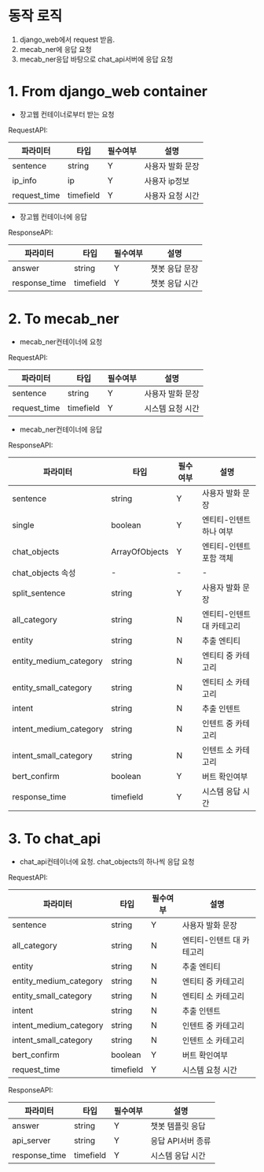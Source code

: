 

# 동작 로직

1. django_web에서 request 받음.
2. mecab_ner에 응답 요청
3. mecab_ner응답 바탕으로 chat_api서버에 응답 요청

# 1. From django_web container

- 장고웹 컨테이너로부터 받는 요청

RequestAPI:

| 파라미터         | 타입        | 필수여부 | 설명        |
|--------------|-----------|------|-----------|
| sentence     | string    | Y    | 사용자 발화 문장 |
| ip_info      | ip        | Y    | 사용자 ip정보  |
| request_time | timefield | Y    | 사용자 요청 시간 |

- 장고웹 컨테이너에 응답

ResponseAPI:

| 파라미터          | 타입        | 필수여부 | 설명       |
|---------------|-----------|------|----------|
| answer        | string    | Y    | 챗봇 응답 문장 |
| response_time | timefield | Y    | 챗봇 응답 시간 |


# 2. To mecab_ner

- mecab_ner컨테이너에 요청

RequestAPI:

| 파라미터            | 타입             | 필수여부 | 설명        |
|-----------------|----------------|--------|-----------|
| sentence        | string         | Y      | 사용자 발화 문장 |
| request_time    | timefield      | Y      | 시스템 요청 시간 |

- mecab_ner컨테이너에 응답

ResponseAPI:

| 파라미터                   | 타입             | 필수여부 | 설명             |
|------------------------|----------------|------|----------------|
| sentence               | string         | Y    | 사용자 발화 문장      |
| single                 | boolean        | Y    | 엔티티-인텐트 하나 여부  |
| chat_objects           | ArrayOfObjects | Y    | 엔티티-인텐트 포함 객체  |
| chat_objects 속성        | -              | -    | -              |
| split_sentence         | string         | Y    | 사용자 발화 문장      |
| all_category           | string         | N    | 엔티티-인텐트 대 카테고리 |
| entity                 | string         | N    | 추출 엔티티         |
| entity_medium_category | string         | N    | 엔티티 중 카테고리     |
| entity_small_category  | string         | N    | 엔티티 소 카테고리     |
| intent                 | string         | N    | 추출 인텐트         |
| intent_medium_category | string         | N    | 인텐트 중 카테고리     |
| intent_small_category  | string         | N    | 인텐트 소 카테고리     |
| bert_confirm           | boolean        | Y    | 버트 확인여부        |
| response_time          | timefield      | Y    | 시스템 응답 시간      |

# 3. To chat_api

- chat_api컨테이너에 요청. chat_objects의 하나씩 응답 요청

RequestAPI:

| 파라미터                   | 타입        | 필수여부 | 설명             |
|------------------------|-----------|------|----------------|
| sentence               | string    | Y    | 사용자 발화 문장      |
| all_category           | string    | N    | 엔티티-인텐트 대 카테고리 |
| entity                 | string    | N    | 추출 엔티티         |
| entity_medium_category | string    | N    | 엔티티 중 카테고리     |
| entity_small_category  | string    | N    | 엔티티 소 카테고리     |
| intent                 | string    | N    | 추출 인텐트         |
| intent_medium_category | string    | N    | 인텐트 중 카테고리     |
| intent_small_category  | string    | N    | 인텐트 소 카테고리     |
| bert_confirm           | boolean   | Y    | 버트 확인여부        |
| request_time           | timefield | Y    | 시스템 요청 시간      |



ResponseAPI:

| 파라미터          | 타입        | 필수여부 | 설명          |
|---------------|-----------|------|-------------|
| answer        | string    | Y    | 챗봇 템플릿 응답   |
| api_server    | string    | Y    | 응답 API서버 종류 |
| response_time | timefield | Y    | 시스템 응답 시간   |
